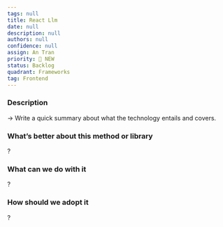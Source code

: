 ```yaml
---
tags: null
title: React Llm
date: null
description: null
authors: null
confidence: null
assign: An Tran
priority: 🌟 NEW
status: Backlog
quadrant: Frameworks
tag: Frontend
---
```


<!-- table_of_contents 5248ba5c-7d76-4cca-8ffb-87c8d8a15ea1 -->

### Description

→ Write a quick summary about what the technology entails and covers.

### What’s better about this method or library

?

### What can we do with it

?

### How should we adopt it

?

<!-- child_database 28a4b5fe-3154-4516-b341-37fcb6498d69 -->

